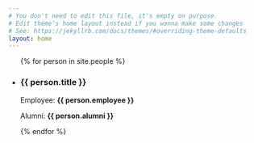 ```yaml
---
# You don't need to edit this file, it's empty on purpose.
# Edit theme's home layout instead if you wanna make some changes
# See: https://jekyllrb.com/docs/themes/#overriding-theme-defaults
layout: home
---
```


<ul>
{% for person in site.people %}
<li>
<h3>{{ person.title }}</h3>
<p>Employee: <strong>{{ person.employee }}</strong></p>
<p>Alumni: <strong>{{ person.alumni }}</strong></p>
</li>
{% endfor %}
</ul>
